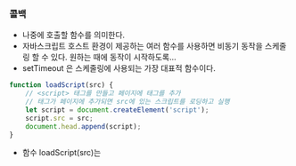 ### 콜백

- 나중에 호출할 함수를 의미한다.
- 자바스크립트 호스트 환경이 제공하는 여러 함수를 사용하면 비동기 동작을 스케줄링 할 수 있다. 원하는 때에 동작이 시작하도록...
- setTimeout 은 스케줄링에 사용되는 가장 대표적 함수이다.

```Javascript
function loadScript(src) {
    // <script> 태그를 만들고 페이지에 태그를 추가
    // 태그가 페이지에 추가되면 src에 있는 스크립트를 로딩하고 실행
    let script = document.createElement('script');
    script.src = src;
    document.head.append(script);
}
```

- 함수 loadScript(src)는 <script src = "...">를 동적으로 만들고 이를 문서에 추가한다. 브라우저는 자동으로 태그에 있는 스크립트를 불러오고, 로딩이 완료되면 스크립트를 실행한다.

```Javascript
//해당 경로에 위치한 스크립트를 불러오고 실행
loadScript('/my/script.js')

// loadScript 아래의 코드는
// 스크립트 로딩이 끝날 때까지 기다리지 않는다.

// script.js엔 "function newFunction() {...}" 이 있다
newFunction(); // 함수가 존재하지 않는다는 에러가 발생
```

- 이 때 스크립트는 비동기적으로 실행된다. 로딩은 당장 시작되더라도 실행은 함수가 끝난 후에야 되기 때문
- 따라서 loadScript(...) 아래에 있는 코드들은 스크립트 로딩이 종료되는 걸 기다리지 않는다.
- 스크립트 로딩이 끝나자 마자 이 스크립트를 사용해 무언가를 한다고 가정해보자. 스크립트 안에 다양한 함수가 정의되어있고, 우리는 이 함수를 실행하길 원하는 상황.
- 그런데 loadScript(...) 를 호출하자마자 내부 함수를 호출하면 원하는 대로 작동하지 않는다.
- 에러는 브라우저가 스크립트를 읽어올 수 있는 시간을 충분히 확보하지 못했기 때문에 발생한다. 그런데 현재로서는 함수 loadScript 에서 스크립트 로딩이 완료되었는지 알 방법이 없다. 언젠가 스크립트가 로드되고 실행도 되는 정도..? 원하는 대로 스크립트 안에 함수나 변수를 사용하려면 스크립트 로딩이 끝났는지 여부를 알 수 있어야 한다.
- loadScript의 두번째 인수로 스크립트 로딩이 끝난 후 실행될 함수인 콜백 함수를 추가해보자

```Javascript
funcion loadScript(src, callback) {
    let script = document.createElement('script');
    script.src = src;

    script.onload = () => callback(script);

    document.head.append(script);
}
```

- 새롭게 불러온 스크립트에 있는 함수를 콜백 함수 안에서 호출하면 원하는대로 외부 스크립트 안의 함수를 사용할 수 있다.

```Javascript
loadScript('/my/script.js', function(){
    //콜백 함수는 스크립트 로드가 끝나면 실행
    newFunction(); // 이제 함수 호출이 제대로 동작
});
```

- 이렇게 두번째 인수로 전달된 함수(대개 익명함수) 는 원하는 동작이 완료되었을때 실행된다.

```Javascript
function loadScript(src, callback) {
    let script = document.createElement('script');
    script.src = src;
    script.onload = () => callback(script);
    document.head.append(script);

}

loadScript('https://cdnjs.cloudflare.com/ajax/libs/lodash.js/3.2.0/lodash.js', script => {
  alert(`${script.src}가 로드되었습니다.`);
  alert( _ ); // 스크립트에 정의된 함수
});
```

- 이런 방식을 콜백기반 비동기 프로그래밍이라고 한다. 무언가를 비동기적으로 수행하는 함수는 함수 내 동작이 모두 처리된 후 실행되어야 하는 함수가 들어갈 콜백을 인수로 반드시 제공해야한다.

### 콜백 속 콜백

```Javascript
loadScript('/my/script.js', function(script) {

  alert(`${script.src}을 로딩했습니다. 이젠, 다음 스크립트를 로딩합시다.`);

  loadScript('/my/script2.js', function(script) {
    alert(`두 번째 스크립트를 성공적으로 로딩했습니다.`);
  });

});

///////////////////////////////////////////////////

loadScript('/my/script.js', function(script) {

  loadScript('/my/script2.js', function(script) {

    loadScript('/my/script3.js', function(script) {
      // 세 스크립트 로딩이 끝난 후 실행됨
    });

  })

});

```

- 이렇게 중첩 콜백을 만들면 바깥에 위치한 loadScript가 관료된 후 , 안쪽 loadScript가 실행된다.
- 위와 같이 모든 새로운 동작이 콜백 안에 위치하게 작성하면 된다. 그런데 이렇게 콜백 안에 콜백을 넣는 것은 수행하려는 동작이 단 몇개 뿐이라면 괜찮지만, 동작이 많은경우엔 좋지 않다.

### 에러 핸들링

```Javascript
function loadScript(src, callback) {
  let script = document.createElement('script');
  script.src = src;

  script.onload = () => callback(null, script);
  script.onerror = () => callback(new Error(`${src}를 불러오는 도중에 에러가 발생했습니다.`));

  document.head.append(script);
}

```

- loadScript 에서 로딩 에러를 추적할 수 있기 만들었다.
- 이제 loadScript 는 스크립트 로딩에 성공하면 callback(null,script) , 실해파면 callback(error) 를 호출한다.

```Javascript
loadScript('/my/script.js', function(error, script) {
  if (error) {
    // 에러 처리
  } else {
    // 스크립트 로딩이 성공적으로 끝남
  }
});
```

- 흔이 에러를 처리하는 사용 패턴
- 이런 패턴은 오류우선콜백 이라고 불린다.
  - callback의 첫 번째 인수는 에러를 위해 남겨둔다. 에러가 발생하면 이 인수를 통해 callback(err)이 호출
  - 두 번째 인수(인수 추가 가능) 는 에러가 발생하지 않았을 때를 위해 남겨둔다. 원하는 동작이 성공한 경우엔 callback(null, result1, result2...)이 호출
